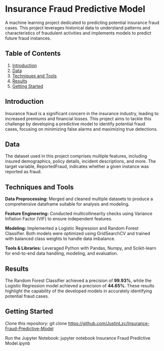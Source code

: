 # Insurance Fraud Predictive Model
A machine learning project dedicated to predicting potential insurance fraud cases. This project leverages historical data to understand patterns and characteristics of fraudulent activities and implements models to predict future fraud instances.

## Table of Contents
1. [Introduction](#introduction)
2. [Data](#data)
3. [Techniques and Tools](#technique)
4. [Results](#result)
5. [Getting Started](#gettingstart)

## Introduction <a name="introduction"></a>
Insurance fraud is a significant concern in the insurance industry, leading to increased premiums and financial losses. This project aims to tackle this challenge by developing a predictive model to identify potential fraud cases, focusing on minimizing false alarms and maximizing true detections.

## Data <a name="data"></a>
The dataset used in this project comprises multiple features, including insured demographics, policy details, incident descriptions, and more. The target variable, ReportedFraud, indicates whether a given instance was reported as fraud.

## Techniques and Tools <a name="technique"></a>
**Data Preprocessing:** Merged and cleaned multiple datasets to produce a comprehensive dataframe suitable for analysis and modeling.

**Feature Engineering:** Conducted multicollinearity checks using Variance Inflation Factor (VIF) to ensure independent features.

**Modeling:** Implemented a Logistic Regression and Random Forest Classifier. Both models were optimized using GridSearchCV and trained with balanced class weights to handle data imbalance.

**Tools & Libraries:** Leveraged Python with Pandas, Numpy, and Scikit-learn for end-to-end data handling, modeling, and evaluation.

## Results <a name="result"></a>
The Random Forest Classifier achieved a precision of **99.93%**, while the Logistic Regression model achieved a precision of **44.65%**. These results highlight the capability of the developed models in accurately identifying potential fraud cases.

## Getting Started <a name="gettingstart"></a>
Clone this repository: git clone https://github.com/JustinLzc/Insurance-Fraud-Predictive-Model

Run the Jupyter Notebook: jupyter notebook Insurance Fraud Predictive Model.ipynb
